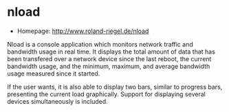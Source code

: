# nload

* Homepage: http://www.roland-riegel.de/nload

Nload  is a console application which monitors network traffic and
 bandwidth usage in real time. It displays the total amount of data that
 has been transfered over a network device since the last reboot, the
 current  bandwidth usage,  and  the  minimum,  maximum,  and  average
 bandwidth usage measured since it started.

 If the user wants, it is also able to display two bars, similar to
 progress bars,  presenting the current load graphically. Support for
 displaying several devices simultaneously is included.
